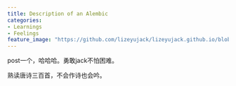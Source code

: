 ```yaml
---
title: Description of an Alembic
categories:
- Learnings
- Feelings
feature_image: "https://github.com/lizeyujack/lizeyujack.github.io/blob/main/shy_shushu.jpg?raw=true"
---
```


post一个，哈哈哈。勇敢jack不怕困难。

<!-- more -->
熟读唐诗三百首，不会作诗也会吟。
